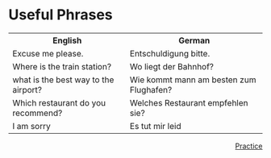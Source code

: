 <h1> Useful Phrases </h1>
<table>
  <tr>
    <th>English</th>
    <th>German</th>
  </tr>
  
  <tr>
    <td>Excuse me please.</td>
    <td>Entschuldigung bitte.</td>
  </tr>
  
  <tr>
    <td>Where is the train station?</td>
    <td>Wo liegt der Bahnhof?</td>
  </tr>
  
  <tr>
    <td> what is the best way to the airport?</td>
    <td> Wie kommt mann am besten zum Flughafen?</td>
      </tr>
  
  <tr>
      <td> Which restaurant do you recommend?</td>
      <td> Welches Restaurant empfehlen sie?</td>
        </tr>
  
  <tr>
        <td> I am sorry</td>
        <td> Es tut mir leid</td>
  </tr>
</table>

<a href="practice.html" style="float:right;">Practice</a>
